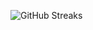 ![GitHub Streaks](https://github-streaks-mqc9.onrender.com/streak/happilli/image?theme=midnight&cache_bust=1742959145)
